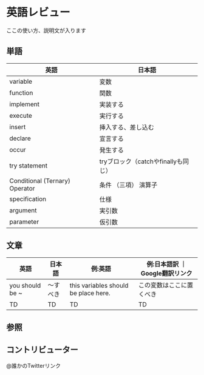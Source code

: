 # 英語レビュー

ここの使い方、説明文が入ります
## 単語

|  英語  |  日本語  |
| ---- | ---- |
|  variable  |  変数  |
|  function  |  関数  |
|  implement  |  実装する  |
|  execute  |  実行する  |
|  insert  |  挿入する、差し込む  |
|  declare  |  宣言する  |
|  occur  |  発生する  |
|  try statement   |  tryブロック（catchやfinallyも同じ）  |
|  Conditional (Ternary) Operator   |  条件 （三項） 演算子  |
|  specification  |  仕様  |
|  argument  |  実引数  |
|  parameter  |  仮引数  |

## 文章

|  英語  |  日本語  | 例:英語 | 例:日本語訳 ｜ Google翻訳リンク |
| ---- | ---- | --- | -- |
|  you should be ~  |  〜すべき  | this variables should be place here.| この変数はここに置くべき | [link](https://translate.google.com/?hl=ja&sl=ja&tl=en&text=%E3%81%93%E3%81%AE%E5%A4%89%E6%95%B0%E3%81%AF%E3%81%93%E3%81%93%E3%81%AB%E7%BD%AE%E3%81%8F%E3%81%B9%E3%81%8D%E3%81%A7%E3%81%99&op=translate)|
|  TD  |  TD  | TD | TD | TD |


## 参照

## コントリビューター

@誰かのTwitterリンク

